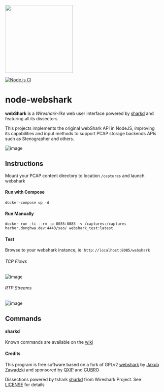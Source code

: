 <img src=https://user-images.githubusercontent.com/1423657/58752485-dd646c00-84af-11e9-94e9-c18529103638.png width=220>

[![Node.js CI](https://github.com/Fhwang0926/node-webshark/actions/workflows/docker-image.yml/badge.svg?branch=dev)](https://github.com/Fhwang0926/node-webshark/actions/workflows/docker-image.yml)

# node-webshark

**webShark** is a *Wireshark-like* web user interface powered by [sharkd](https://wiki.wireshark.org/Development/sharkd) and featuring all its dissectors.

This projects implements the original webShark API in NodeJS, improving its capabilities and input methods to support PCAP storage backends APIs such as Stenographer and others.

![image](https://user-images.githubusercontent.com/1423657/100542883-351e9780-324d-11eb-8f10-28eb758245ea.png)


## Instructions
Mount your PCAP content directory to location `/captures` and launch webshark

#### Run with Compose
```
docker-compose up -d
```
#### Run Manually
```
docker run -ti --rm -p 8085:8085 -v /captures:/captures  harbor.donghwa.dev:4443/seo/ webshark_test:latest
```
#### Test
Browse to your webshark instance, ie: `http://localhost:8085/webshark`

###### TCP Flows
![image](https://user-images.githubusercontent.com/1423657/59044920-5c2a2200-887f-11e9-8f5c-b227290f7806.png)

###### RTP Streams
![image](https://user-images.githubusercontent.com/1423657/59044655-d312eb00-887e-11e9-84f3-d8960d58fc05.png)


## Commands
#### sharkd
Known commands are available on the [wiki](https://github.com/QXIP/node-webshark/wiki)

#### Credits
This program is free software based on a fork of GPLv2 [webshark](https://bitbucket.org/jwzawadzki/webshark) by [Jakub Zawadzki](https://bitbucket.org/jwzawadzki) and sponsored by [QXIP](https://github.com/QXIP) and [CUBRO](http://cubro.com)

Dissections powered by tshark [sharkd](https://wiki.wireshark.org/Development/sharkd) from Wireshark Project. See [LICENSE](https://github.com/QXIP/node-webshark/blob/master/LICENSE) for details
